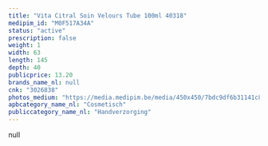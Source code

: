```yaml
---
title: "Vita Citral Soin Velours Tube 100ml 40318"
medipim_id: "M0F517A34A"
status: "active"
prescription: false
weight: 1
width: 63
length: 145
depth: 40
publicprice: 13.20
brands_name_nl: null
cnk: "3026838"
photos_medium: "https://media.medipim.be/media/450x450/7bdc9df6b31141c85e59a318c46fe656fecd64da.jpg"
apbcategory_name_nl: "Cosmetisch"
publiccategory_name_nl: "Handverzorging"
---
```

null
